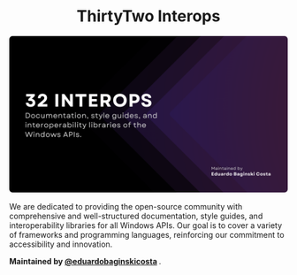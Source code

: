 <h1 align="center">ThirtyTwo Interops</h1>

<img
  src="./ThirtyTwo.png"
  alt="ThirtyTwo Interops - Social Media Banner"
  title="ThirtyTwo Interops - Social Media Banner"
/>

<p>
  We are dedicated to providing the open-source community with comprehensive and well-structured documentation, style guides, and
  interoperability libraries for all Windows APIs. Our goal is to cover a variety of frameworks and programming languages, reinforcing
  our commitment to accessibility and innovation.
</p>

<p>
  <b>
    Maintained by <a href="https://github.com/eduardobaginskicosta" alt="Eduardo Baginski Costa profile">@eduardobaginskicosta</a>
  </b>.
</p>
